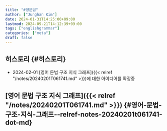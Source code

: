 ```yaml
---
title: "#영문법"
author: ["Junghan Kim"]
date: 2024-01-31T14:25:00+09:00
lastmod: 2024-09-21T14:12:39+09:00
tags: ["englishgrammar"]
categories: ["meta"]
draft: false
---
```


## 히스토리 {#히스토리}

-   2024-02-01 [영어 문법 구조 지식 그래프]({{< relref "/notes/20240201T061741.md" >}})에 대한 아이디어를 확장중


## [영어 문법 구조 지식 그래프]({{< relref "/notes/20240201T061741.md" >}}) {#영어-문법-구조-지식-그래프--relref-notes-20240201t061741-dot-md}
